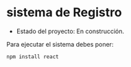 <h1> sistema de Registro</h1>

- Estado del proyecto: En construcción.

Para ejecutar el sistema debes poner:

```npm install react```
